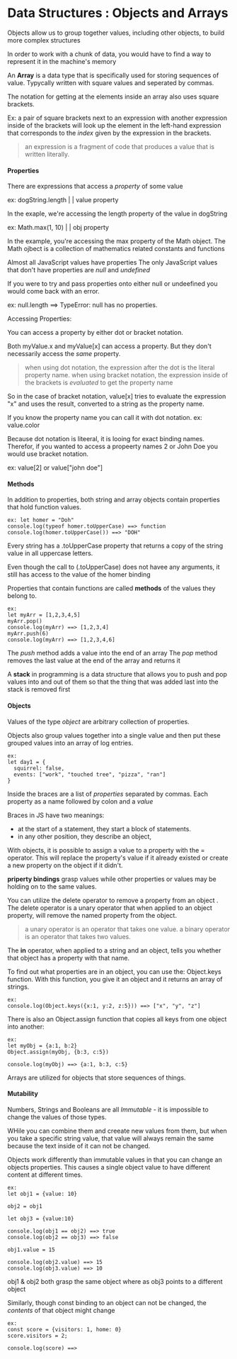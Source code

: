 # Data Structures : Objects and Arrays

Objects allow us to group together values, including other objects, to build more complex structures

In order to work with a chunk of data, you would have to find a way to represent it in the machine's memory

An **Array** is a data type that is specifically used for storing sequences of value. Typycally written with square values and seperated by commas.

The notation for getting at the elements inside an array also uses square brackets.

Ex: a pair of square brackets next to an expression with another expression inside of the brackets will look up the element in the left-hand expression that corresponds to the _index_ given by the expression in the brackets.

> an expression is a fragment of code that produces a value that is written literally. 

#### Properties

There are expressions that access a _property_ of some value

ex: dogString.length
      |           |
   value       property 
   
In the exaple, we're accessing the length property of the value in dogString

ex: Math.max(1, 10)
     |    |
   obj  property
   
In the example, you're accessing the max property of the Math object. The Math ojbect is a collection of mathematics related constants and functions 

Almost all JavaScript values have properties 
The only JavaScript values that don't have properties are *null* and *undefined*

If you were to try and pass properties onto either null or undeefined you would come back with an error.

ex: null.length ==> TypeError: null has no properties.

Accessing Properties:

You can access a property by either dot or bracket notation. 

Both myValue.x and myValue[x] can access a property. 
But they don't necessarily access the _same_ property.

> when using dot notation, the expression after the dot is the literal property name. 
> when using bracket notation, the expression inside of the brackets is _evaluated_ to get the property name

So in the case of bracket notation, value[x] tries to evaluate the expression "x" and uses the result, converted to a string as the property name. 

If you know the property name you can call it with dot notation. 
ex: value.color

Because dot notation is liteeral, it is looing for exact binding names. Therefor, if you wanted to access a propeerty names 2 or John Doe you would use bracket notation. 

ex: value[2] or value["john doe"]

#### Methods

In addition to properties, both string and array objects contain properties that hold function values.
```
ex: let homer = "Doh"
console.log(typeof homer.toUpperCase) ==> function
console.log(homer.toUpperCase()) ==> "DOH"
```

Every string has a .toUpperCase property that returns a copy of the string value in all uppercase letters.

Even though the call to (.toUpperCase) does not havee any arguments, it still has access to the value of the homer binding 

Properties that contain functions are called **methods** of the values they belong to. 

```
ex: 
let myArr = [1,2,3,4,5]
myArr.pop()
console.log(myArr) ==> [1,2,3,4]
myArr.push(6)
console.log(myArr) ==> [1,2,3,4,6]
```

The _push_ method adds a value into the end of an array
The _pop_ method removes the last value at the end of the array and returns it

A **stack** in programming is a data structure that allows you to push and pop values into and out of them so that the thing that was added last into the stack is removed first 

#### Objects

Values of the type _object_ are arbitrary collection of properties. 

Objects also group values together into a single value and then put these grouped values into an array of log entries. 

```
ex: 
let day1 = {
  squirrel: false, 
  events: ["work", "touched tree", "pizza", "ran"]
}

```

Inside the braces are a list of *properties* separated by commas.
Each property as a name followed by  colon and a *value*

Braces in JS have two meanings:
  - at the start of a statement, they start a block of statements. 
  - in any other position, they describe an object, 

With objects, it is possible to assign a value to a property with the = operator. This will replace the property's value if it already existed or create a new property on the object if it didn't. 

**priperty bindings** grasp values while other properties or values may be holding on to the same values. 

You can utilize the delete operator to remove a property from an object . The delete operator is a unary operator that when applied to an object property, will remove the named property from the object.

> a unary operator is an operator that takes one value. 
> a binary operator is an operator that takes two values. 

The **in** operator, when applied to a string and an object, tells you whether that object has a property with that name. 

To find out what properties are in an object, you can use the: Object.keys function. With this function, you give it an object and it returns an array of strings. 
```
ex: 
console.log(Object.keys({x:1, y:2, z:5})) ==> ["x", "y", "z"]
```

There is also an Object.assign function that copies all keys from one object into another:

```
ex:
let myObj = {a:1, b:2}
Object.assign(myObj, {b:3, c:5})

console.log(myObj) ==> {a:1, b:3, c:5}
```

Arrays are utilized for objects that store sequences of things. 

#### Mutability

Numbers, Strings and Booleans are all *Immutable* - it is impossible to change the values of those types.

WHile you can combine them and creeate new values from them, but when you take a specific string value, that value will always remain the same because the text inside of it can not be changed. 

Objects work differently than immutable values in that you can change an objects properties. 
This causes a single object value to have different content at different times. 
```
ex: 
let obj1 = {value: 10}

obj2 = obj1

let obj3 = {value:10}

console.log(obj1 == obj2) ==> true
console.log(obj2 == obj3) ==> false

obj1.value = 15

console.log(obj2.value) ==> 15
console.log(obj3.value) ==> 10
```

obj1 & obj2 both grasp the same object
where as obj3 points to a different object 


Similarly, though const binding to an object can not be changed, the _contents_ of that object might change

```
ex:
const score = {visitors: 1, home: 0}
score.visitors = 2;

console.log(score) ==> 


